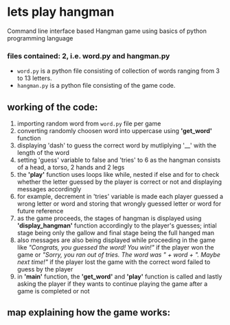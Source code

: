 # lets play hangman
 Command line interface based Hangman game using basics of python programming language
 ### files contained: 2, i.e. word.py and hangman.py
 * `word.py` is a python file consisting of collection of words ranging from 3 to 13 letters.
 * `hangman.py` is a python file consisting of the game code.
 ## working of the code:
 1) importing random word from `word.py` file per game
 2) converting randomly choosen word into uppercase using **'get_word'** function
 3) displaying 'dash' to guess the correct word by mutliplying '__' with the length of the word
 4) setting 'guess' variable to false and 'tries' to 6 as the hangman consists of a head, a torso, 2 hands and 2 legs
 5) the **'play'** function uses loops like while, nested if else and for to check whether the letter guessed by the player is correct or not and displaying messages accordingly
 6) for example, decrement in 'tries' variable is made each player guessed a wrong letter or word and storing that wrongly guessed letter or word for future reference
 7) as the game proceeds, the stages of hangman is displayed using **'display_hangman'** function accordingly to the player's guesses; intial stage being only the gallow and final stage being the full hanged man
 8) also messages are also being displayed while proceeding in the game like _"Congrats, you guessed the word! You win!"_ if the player won the game or _"Sorry, you ran out of tries. The word was " + word + ". Maybe next time!"_ if the player lost the game with the correct word failed to guess by the player
 9) in **'main'** function, the **'get_word'** and **'play'** function is called and lastly asking the player if they wants to continue playing the game after a game is completed or not
 ## map explaining how the game works:    
 
